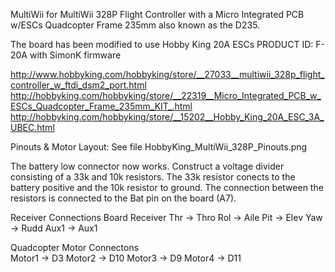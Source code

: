 MultiWii for MultiWii 328P Flight Controller with a Micro Integrated PCB w/ESCs Quadcopter Frame 235mm
also known as the D235.

The board has been modified to use Hobby King 20A ESCs PRODUCT ID: F-20A with SimonK firmware 

http://www.hobbyking.com/hobbyking/store/__27033__multiwii_328p_flight_controller_w_ftdi_dsm2_port.html
http://hobbyking.com/hobbyking/store/__22319__Micro_Integrated_PCB_w_ESCs_Quadcopter_Frame_235mm_KIT_.html
http://hobbyking.com/hobbyking/store/__15202__Hobby_King_20A_ESC_3A_UBEC.html

Pinouts & Motor Layout: See file HobbyKing_MultiWii_328P_Pinouts.png

The battery low connector now works. Construct a voltage divider consisting of a 33k and 10k resistors. 
The 33k resistor conects to the battery positive and the 10k resistor to ground.
The connection between the resistors is connected to the Bat pin on the board (A7). 

Receiver Connections
Board           Receiver
Thr     ->      Thro
Rol     ->      Aile
Pit     ->      Elev
Yaw     ->      Rudd
Aux1    ->      Aux1


Quadcopter Motor Connectons             
Motor1  ->      D3
Motor2  ->      D10
Motor3  ->      D9
Motor4  ->      D11



